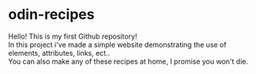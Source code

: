 # odin-recipes
Hello! This is my first Github repository!
<br>
In this project i've made a simple website demonstrating the use of elements, attributes, links, ect..
<br>
You can also make any of these recipes at home, I promise you won't die. 